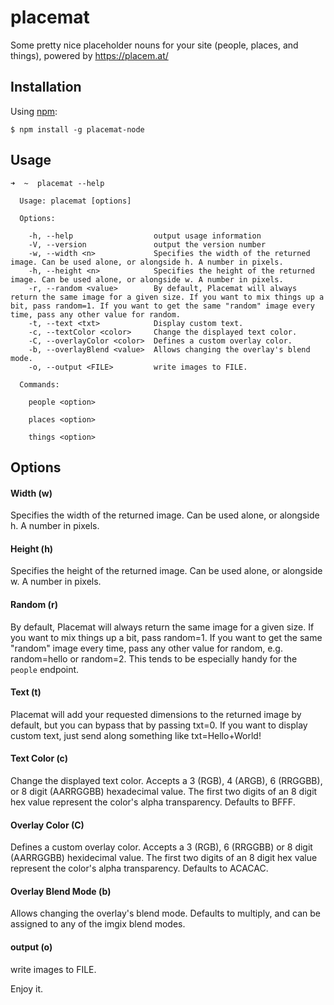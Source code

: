 # placemat
Some pretty nice placeholder nouns for your site (people, places, and things), powered by https://placem.at/

## Installation

Using [npm](https://www.npmjs.com/):

```
$ npm install -g placemat-node
```

## Usage

```
➜  ~  placemat --help

  Usage: placemat [options]

  Options:

    -h, --help                  output usage information
    -V, --version               output the version number
    -w, --width <n>             Specifies the width of the returned image. Can be used alone, or alongside h. A number in pixels.
    -h, --height <n>            Specifies the height of the returned image. Can be used alone, or alongside w. A number in pixels.
    -r, --random <value>        By default, Placemat will always return the same image for a given size. If you want to mix things up a bit, pass random=1. If you want to get the same "random" image every time, pass any other value for random.
    -t, --text <txt>            Display custom text.
    -c, --textColor <color>     Change the displayed text color.
    -C, --overlayColor <color>  Defines a custom overlay color.
    -b, --overlayBlend <value>  Allows changing the overlay's blend mode.
    -o, --output <FILE>         write images to FILE.

  Commands:

    people <option>

    places <option>

    things <option>
```

## Options

#### Width (w)
  
  Specifies the width of the returned image. Can be used alone, or alongside h. A number in pixels.

#### Height (h)

  Specifies the height of the returned image. Can be used alone, or alongside w. A number in pixels.

#### Random (r)

  By default, Placemat will always return the same image for a given size. If you want to mix things up a bit, pass random=1. If you want to get the same "random" image every time, pass any other value for random, e.g. random=hello or random=2. This tends to be especially handy for the `people` endpoint.

#### Text (t)

  Placemat will add your requested dimensions to the returned image by default, but you can bypass that by passing txt=0. If you want to display custom text, just send along something like txt=Hello+World!

#### Text Color (c)

  Change the displayed text color. Accepts a 3 (RGB), 4 (ARGB), 6 (RRGGBB), or 8 digit (AARRGGBB) hexadecimal value. The first two digits of an 8 digit hex value represent the color's alpha transparency. Defaults to BFFF.
  
#### Overlay Color (C)

  Defines a custom overlay color. Accepts a 3 (RGB), 6 (RRGGBB) or 8 digit (AARRGGBB) hexidecimal value. The first two digits of an 8 digit hex value represent the color's alpha transparency. Defaults to ACACAC.

#### Overlay Blend Mode (b)
  Allows changing the overlay's blend mode. Defaults to multiply, and can be assigned to any of the imgix blend modes.
  
#### output (o)
  write images to FILE.

Enjoy it.
